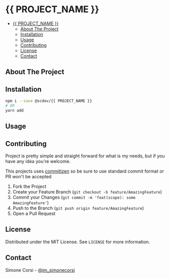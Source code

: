 # {{ PROJECT_NAME }}

<!-- PROJECT SHIELDS -->

<!-- ![tests](https://github.com/simonecorsi/{{ PROJECT_NAME }}/workflows/test/badge.svg) -->

<!-- toc -->

- [{{ PROJECT_NAME }}](#-project_name-)
  - [About The Project](#about-the-project)
  - [Installation](#installation)
  - [Usage](#usage)
  - [Contributing](#contributing)
  - [License](#license)
  - [Contact](#contact)

<!-- tocstop -->

## About The Project



<!-- GETTING STARTED -->

## Installation

```sh
npm i --save @scdev/{{ PROJECT_NAME }}
# OR
yarn add
```

<!-- USAGE EXAMPLES -->

## Usage



<!-- CONTRIBUTING -->

## Contributing

Project is pretty simple and straight forward for what is my needs, but if you have any idea you're welcome.

This projects uses [commitizen](https://github.com/commitizen/cz-cli) so be sure to use standard commit format or PR won't be accepted

1. Fork the Project
2. Create your Feature Branch (`git checkout -b feature/AmazingFeature`)
3. Commit your Changes (`git commit -m 'feat(scope): some AmazingFeature'`)
4. Push to the Branch (`git push origin feature/AmazingFeature`)
5. Open a Pull Request

<!-- LICENSE -->

## License

Distributed under the MIT License. See `LICENSE` for more information.

<!-- CONTACT -->

## Contact

Simone Corsi - [@im_simonecorsi](https://twitter.com/im_simonecorsi)
